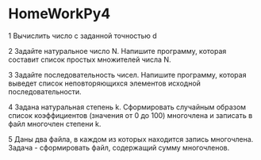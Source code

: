 # HomeWorkPy4
1 Вычислить число c заданной точностью d

2 Задайте натуральное число N. Напишите программу, которая составит список простых множителей числа N.

3 Задайте последовательность чисел. Напишите программу, которая выведет список неповторяющихся элементов исходной последовательности.

4 Задана натуральная степень k. Сформировать случайным образом список коэффициентов (значения от 0 до 100) многочлена и записать в файл многочлен степени k.

5 Даны два файла, в каждом из которых находится запись многочлена. Задача - сформировать файл, содержащий сумму многочленов.
